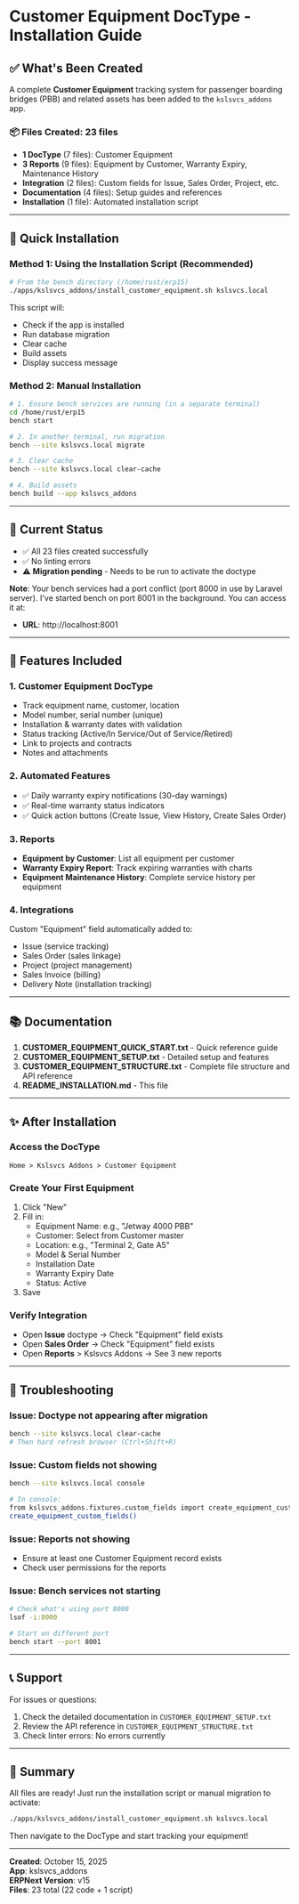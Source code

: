 # Customer Equipment DocType - Installation Guide

## ✅ What's Been Created

A complete **Customer Equipment** tracking system for passenger boarding bridges (PBB) and related assets has been added to the `kslsvcs_addons` app.

### 📦 Files Created: 23 files

- **1 DocType** (7 files): Customer Equipment
- **3 Reports** (9 files): Equipment by Customer, Warranty Expiry, Maintenance History  
- **Integration** (2 files): Custom fields for Issue, Sales Order, Project, etc.
- **Documentation** (4 files): Setup guides and references
- **Installation** (1 file): Automated installation script

---

## 🚀 Quick Installation

### Method 1: Using the Installation Script (Recommended)

```bash
# From the bench directory (/home/rust/erp15)
./apps/kslsvcs_addons/install_customer_equipment.sh kslsvcs.local
```

This script will:
- Check if the app is installed
- Run database migration
- Clear cache  
- Build assets
- Display success message

### Method 2: Manual Installation

```bash
# 1. Ensure bench services are running (in a separate terminal)
cd /home/rust/erp15
bench start

# 2. In another terminal, run migration
bench --site kslsvcs.local migrate

# 3. Clear cache
bench --site kslsvcs.local clear-cache

# 4. Build assets
bench build --app kslsvcs_addons
```

---

## 📍 Current Status

- ✅ All 23 files created successfully
- ✅ No linting errors
- ⚠️  **Migration pending** - Needs to be run to activate the doctype

**Note**: Your bench services had a port conflict (port 8000 in use by Laravel server). I've started bench on port 8001 in the background. You can access it at:
- **URL**: http://localhost:8001

---

## 🎯 Features Included

### 1. Customer Equipment DocType
- Track equipment name, customer, location
- Model number, serial number (unique)
- Installation & warranty dates with validation
- Status tracking (Active/In Service/Out of Service/Retired)
- Link to projects and contracts
- Notes and attachments

### 2. Automated Features
- ✅ Daily warranty expiry notifications (30-day warnings)
- ✅ Real-time warranty status indicators
- ✅ Quick action buttons (Create Issue, View History, Create Sales Order)

### 3. Reports
- **Equipment by Customer**: List all equipment per customer
- **Warranty Expiry Report**: Track expiring warranties with charts
- **Equipment Maintenance History**: Complete service history per equipment

### 4. Integrations
Custom "Equipment" field automatically added to:
- Issue (service tracking)
- Sales Order (sales linkage)
- Project (project management)
- Sales Invoice (billing)
- Delivery Note (installation tracking)

---

## 📚 Documentation

1. **CUSTOMER_EQUIPMENT_QUICK_START.txt** - Quick reference guide
2. **CUSTOMER_EQUIPMENT_SETUP.txt** - Detailed setup and features
3. **CUSTOMER_EQUIPMENT_STRUCTURE.txt** - Complete file structure and API reference
4. **README_INSTALLATION.md** - This file

---

## ✨ After Installation

### Access the DocType
```
Home > Kslsvcs Addons > Customer Equipment
```

### Create Your First Equipment
1. Click "New"
2. Fill in:
   - Equipment Name: e.g., "Jetway 4000 PBB"
   - Customer: Select from Customer master
   - Location: e.g., "Terminal 2, Gate A5"
   - Model & Serial Number
   - Installation Date
   - Warranty Expiry Date
   - Status: Active
3. Save

### Verify Integration
- Open **Issue** doctype → Check "Equipment" field exists
- Open **Sales Order** → Check "Equipment" field exists
- Open **Reports** > Kslsvcs Addons → See 3 new reports

---

## 🔧 Troubleshooting

### Issue: Doctype not appearing after migration
```bash
bench --site kslsvcs.local clear-cache
# Then hard refresh browser (Ctrl+Shift+R)
```

### Issue: Custom fields not showing
```bash
bench --site kslsvcs.local console

# In console:
from kslsvcs_addons.fixtures.custom_fields import create_equipment_custom_fields
create_equipment_custom_fields()
```

### Issue: Reports not showing
- Ensure at least one Customer Equipment record exists
- Check user permissions for the reports

### Issue: Bench services not starting
```bash
# Check what's using port 8000
lsof -i:8000

# Start on different port
bench start --port 8001
```

---

## 📞 Support

For issues or questions:
1. Check the detailed documentation in `CUSTOMER_EQUIPMENT_SETUP.txt`
2. Review the API reference in `CUSTOMER_EQUIPMENT_STRUCTURE.txt`
3. Check linter errors: No errors currently

---

## 🎉 Summary

All files are ready! Just run the installation script or manual migration to activate:

```bash
./apps/kslsvcs_addons/install_customer_equipment.sh kslsvcs.local
```

Then navigate to the DocType and start tracking your equipment!

---

**Created**: October 15, 2025  
**App**: kslsvcs_addons  
**ERPNext Version**: v15  
**Files**: 23 total (22 code + 1 script)

